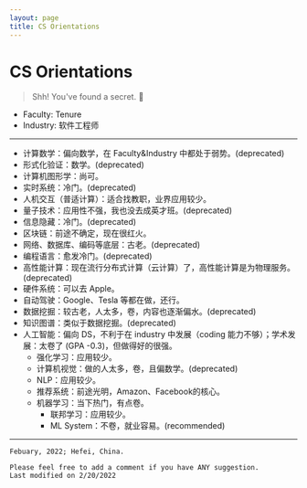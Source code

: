 ```yaml
---
layout: page
title: CS Orientations
---
```


# CS Orientations

> Shh! You've found a secret. :eyes:

* Faculty: Tenure
* Industry: 软件工程师

---

* 计算数学：偏向数学，在 Faculty&Industry 中都处于弱势。(deprecated)
* 形式化验证：数学。(deprecated)
* 计算机图形学：尚可。
* 实时系统：冷门。(deprecated)
* 人机交互（普适计算）：适合找教职，业界应用较少。
* 量子技术：应用性不强，我也没去成英才班。(deprecated)
* 信息隐藏：冷门。(deprecated)
* 区块链：前途不确定，现在很红火。
* 网络、数据库、编码等底层：古老。(deprecated)
* 编程语言：愈发冷门。(deprecated)
* 高性能计算：现在流行分布式计算（云计算）了，高性能计算是为物理服务。(deprecated)
* 硬件系统：可以去 Apple。
* 自动驾驶：Google、Tesla 等都在做，还行。
* 数据挖掘：较古老，人太多，卷，内容也逐渐偏水。(deprecated)
* 知识图谱：类似于数据挖掘。(deprecated)
* 人工智能：偏向 DS，不利于在 industry 中发展（coding 能力不够）；学术发展：太卷了 (GPA -0.3)，但做得好的很强。
  * 强化学习：应用较少。
  * 计算机视觉：做的人太多，卷，且偏数学。(deprecated)
  * NLP：应用较少。
  * 推荐系统：前途光明，Amazon、Facebook的核心。
  * 机器学习：当下热门，有点卷。
    * 联邦学习：应用较少。
    * ML System：不卷，就业容易。(recommended)

---

```text
Febuary, 2022; Hefei, China.

Please feel free to add a comment if you have ANY suggestion.
Last modified on 2/20/2022
```

